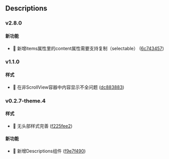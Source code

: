 ## Descriptions

### v2.8.0

#### 新功能
* 🚀 新增items属性里的content属性需要支持复制（selectable） ([6c743457](https://atta-gitlab.xtrfr.cn/atta-team/fe/fe-arch/components/xtd-rn/commit/6c7434574f626acb9bb60e30e9f4eef93c6f9e8f))

### v1.1.0

#### 样式
* 🎨 在非ScrollView容器中内容显示不全问题 ([dc883883](https://atta-gitlab.xtrfr.cn/atta-team/fe/fe-arch/components/xtd-rn/commit/dc88388364e45a552cee9689cb555af383588d8e))

### v0.2.7-theme.4

#### 样式
* 🎨 无头部样式完善 ([f225fee2](https://atta-gitlab.xtrfr.cn/atta-team/fe/fe-arch/components/xtd-rn/commit/f225fee2b07479c8b9f3241bc4800d65e376695f))

#### 新功能
* 🚀 新增Descriptions组件 ([f9e7f490](https://atta-gitlab.xtrfr.cn/atta-team/fe/fe-arch/components/xtd-rn/commit/f9e7f490bfd3ffe7858bf65ecfece5b9181fe5b3))
